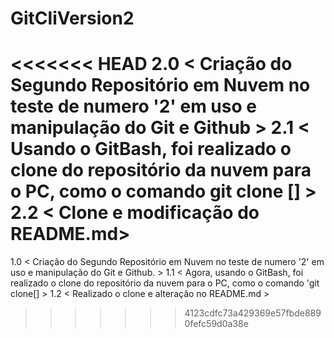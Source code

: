 # GitCliVersion2
<<<<<<< HEAD
2.0 < Criação do Segundo Repositório em Nuvem no teste de numero '2' em uso e manipulação do Git e Github >
2.1 < Usando o GitBash, foi realizado o clone do repositório da nuvem para o PC, como o comando git clone [] >
2.2 < Clone e modificação do README.md>
=======
1.0 < Criação do Segundo Repositório em Nuvem no teste de numero '2' em uso e manipulação do Git e Github. >
1.1 < Agora, usando o GitBash, foi realizado o clone do repositório da nuvem para o PC, como o comando 'git clone[] >
1.2 < Realizado o clone e alteração no README.md >
>>>>>>> 4123cdfc73a429369e57fbde8890fefc59d0a38e
